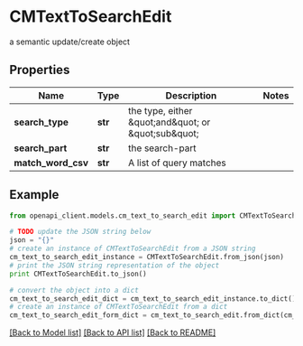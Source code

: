 # CMTextToSearchEdit

a semantic update/create object

## Properties
Name | Type | Description | Notes
------------ | ------------- | ------------- | -------------
**search_type** | **str** | the type, either \&quot;and\&quot; or \&quot;sub\&quot; | 
**search_part** | **str** | the search-part | 
**match_word_csv** | **str** | A list of query matches | 

## Example

```python
from openapi_client.models.cm_text_to_search_edit import CMTextToSearchEdit

# TODO update the JSON string below
json = "{}"
# create an instance of CMTextToSearchEdit from a JSON string
cm_text_to_search_edit_instance = CMTextToSearchEdit.from_json(json)
# print the JSON string representation of the object
print CMTextToSearchEdit.to_json()

# convert the object into a dict
cm_text_to_search_edit_dict = cm_text_to_search_edit_instance.to_dict()
# create an instance of CMTextToSearchEdit from a dict
cm_text_to_search_edit_form_dict = cm_text_to_search_edit.from_dict(cm_text_to_search_edit_dict)
```
[[Back to Model list]](../README.md#documentation-for-models) [[Back to API list]](../README.md#documentation-for-api-endpoints) [[Back to README]](../README.md)


